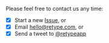 Please feel free to contact us any time:

- [x] Start a new [Issue](https://github.com/retypeapp/retype/issues/), or
- [x] Email hello@retype.com, or
- [x] Send a tweet to [@retypeapp](https://twitter.com/retypeapp)
